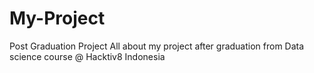 # My-Project
Post Graduation Project
All about my project after graduation from Data science course @ Hacktiv8 Indonesia
